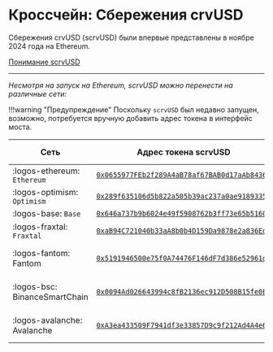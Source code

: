 <h1>Кроссчейн: Сбережения crvUSD</h1>

Сбережения crvUSD (scrvUSD) были впервые представлены в ноябре 2024 года на Ethereum.

[Понимание scrvUSD](../crvusd/scrvusd.md)

---

*Несмотря на запуск на Ethereum, scrvUSD можно перенести на различные сети:*

!!!warning "Предупреждение"
    Поскольку `scrvUSD` был недавно запущен, возможно, потребуется вручную добавить адрес токена в интерфейс моста.

| Сеть                         | Адрес токена scrvUSD | Официальный мост |
| ----------------------------- | :------------------: | :-------------: |
| :logos-ethereum: `Ethereum` | [`0x0655977FEb2f289A4aB78af67BAB0d17aAb84367`](https://etherscan.io/address/0x0655977FEb2f289A4aB78af67BAB0d17aAb84367) | - |
| :logos-optimism: `Optimism` | [`0x289f635106d5b822a505b39ac237a0ae9189335b`](https://optimistic.etherscan.io/address/0x289f635106d5b822a505b39ac237a0ae9189335b) | [Superbridge](https://superbridge.app/base) |
| :logos-base: `Base` | [`0x646a737b9b6024e49f5908762b3ff73e65b5160c`](https://basescan.org/address/0x646a737b9b6024e49f5908762b3ff73e65b5160c) | [Superbridge](https://superbridge.app/base) |
| :logos-fraxtal: `Fraxtal` | [`0xaB94C721040b33aA8b0b4D159Da9878e2a836Ed0`](https://fraxscan.com/address/0xaB94C721040b33aA8b0b4D159Da9878e2a836Ed0) | [Superbridge](https://superbridge.app/base) |
| :logos-fantom: Fantom | [`0x5191946500e75f0A74476F146dF7d386e52961d9`](https://ftmscan.com/address/0x5191946500e75f0A74476F146dF7d386e52961d9) | [Guide here :octicons-link-external-16:](./bridging-curve-eco-tokens.md) |
| :logos-bsc: BinanceSmartChain | [`0x0094Ad026643994c8fB2136ec912D508B15fe0E5`](https://bscscan.com/address/0x0094Ad026643994c8fB2136ec912D508B15fe0E5) | [Guide here :octicons-link-external-16:](./bridging-curve-eco-tokens.md) |
| :logos-avalanche: Avalanche | [`0xA3ea433509F7941df3e33857D9c9f212Ad4A4e64`](https://snowscan.xyz/address/0xA3ea433509F7941df3e33857D9c9f212Ad4A4e64) | [Guide here :octicons-link-external-16:](./bridging-curve-eco-tokens.md) |
